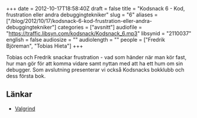 +++
date = 2012-10-17T18:58:40Z
draft = false
title = "Kodsnack 6 - Kod, frustration eller andra debuggingtekniker"
slug = "6"
aliases = ["/blog/2012/10/17/kodsnack-6-kod-frustration-eller-andra-debuggingtekniker"]
categories = ["avsnitt"]
audiofile = "https://traffic.libsyn.com/kodsnack/Kodsnack_6.mp3"
libsynid = "2110037"
english = false
audiosize = ""
audiolength = ""
people = ["Fredrik Björeman", "Tobias Hieta"]
+++

Tobias och Fredrik snackar frustration - vad som händer när man kör fast, hur man gör för att komma vidare samt nyttan med att ha ett hum om sin debugger. Som avslutning presenterar vi också Kodsnacks bokklubb och dess första bok.

## Länkar ##

* [Valgrind](http://valgrind.org)

